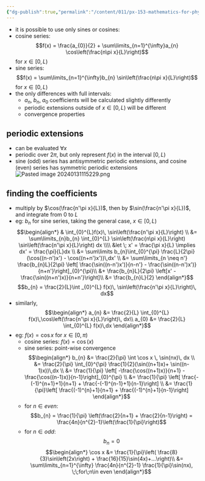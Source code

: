 ```yaml
---
{"dg-publish":true,"permalink":"/content/011/px-153-mathematics-for-physicists/term-2/px-153-j-fourier-series/px-153-j8-sine-and-cosine-series/","noteIcon":"1","created":"2024-11-25T10:50:32.000+00:00","updated":"2024-12-03T17:16:45.597+00:00"}
---
```


- it is possible to use only sines or cosines:
- cosine series: 
$$f(x) = \frac{a_{0}}{2} + \sum\limits_{n=1}^{\infty}a_{n} \cos\left(\frac{n\pi x}{L}\right)$$
	for $x \in [0,L)$
- sine series: 
$$f(x) =  \sum\limits_{n=1}^{\infty}b_{n} \sin\left(\frac{n\pi x}{L}\right)$$ 
	for $x \in [0,L)$
- the only differences with full intervals:
	- $a_{n},\; b_{n},\; a_{0}$ coefficients will be calculated slightly differently
	- periodic extensions outside of $x \in [0,L)$ will be different
	- convergence properties
## periodic extensions
- can be evaluated $\forall x$
- periodic over $2\pi$, but only represent $f(x)$ in the interval $[0,L)$
- sine (odd) series has antisymmetric periodic extensions, and cosine (even) series has symmetric periodic extensions
![Pasted image 20240131115229.png](/img/user/pics/Pasted%20image%2020240131115229.png)

## finding the coefficients
- multiply by $\cos(\frac{n'\pi x}{L})$, then by $\sin(\frac{n'\pi x}{L})$, and integrate from $0$ to $L$
- eg: $b_{n}$ for sine series, taking the general case, $x \in [0,L)$
$$\begin{align*}
	& \int_{0}^{L}f(x)\, \sin\left(\frac{n'\pi x}{L}\right) \\
	&= \sum\limits_{n}b_{n} \int_{0}^{L} \sin\left(\frac{n\pi x}{L}\right) \sin\left(\frac{n'\pi x}{L}\right) dx \\\\
	&let \; x' = \frac{\pi x}{L} \implies dx' = \frac{\pi}{L}dx \\
	&= \sum\limits b_{n}\int_{0}^{\pi} \frac{L}{2\pi} (\cos((n-n')x') - \cos((n+n')x'))\,dx' \\
	&= \sum\limits_{n \neq n'} \frac{b_{n}L}{2\pi} \left[ \frac{\sin((n-n')x')}{n-n'} - \frac{\sin((n-n')x')}{n+n'}\right]_{0}^{\pi}\\
	&+ \frac{b_{n}L}{2\pi} \left[x' - \frac{\sin((n+n')x)}{n+n'}\right]\\
	&= \frac{b_{n}L}{2}
\end{align*}$$
$$b_{n} = \frac{2}{L}\int _{0}^{L} f(x)\, \sin\left(\frac{n'\pi x}{L}\right)\, dx$$
- similarly, 
$$\begin{align*}
	a_{n} &= \frac{2}{L} \int_{0}^{L} f(x)\,\cos\left(\frac{n'\pi x}{L}\right)\, dx\\
	a_{0} &= \frac{2}{L} \int_{0}^{L} f(x)\,dx
\end{align*}$$
- eg: $f(x) = \cos x$ for $x \in [0,\pi)$
	- cosine series: $f(x) = \cos(x)$
	- sine series: point-wise convergence 
$$\begin{align*}
	b_{n} &= \frac{2}{\pi} \int \cos x \, \sin(nx)\, dx \\
	&= \frac{2}{\pi} \int_{0}^{\pi} \frac{1}{2}(\sin((n+1)x)+ \sin((n-1)x))\,dx \\
	&= \frac{1}{\pi} \left[ -\frac{\cos((n+1)x)}{n+1} -\frac{\cos((n-1)x)}{n-1}\right]_{0}^{\pi} \\
	&= \frac{1}{\pi} \left[ \frac{-(-1)^{n+1}+1}{n+1} + \frac{-(-1)^{n-1}+1}{n-1}\right] \\
	&= \frac{1}{\pi}\left[ \frac{(-1)^{n}+1}{n+1} + \frac{(-1)^{n}+1}{n-1}\right]
\end{align*}$$
	- for $n \in even:$ 
$$b_{n} = \frac{1}{\pi} \left(\frac{2}{n+1} + \frac{2}{n-1}\right) = \frac{4n}{n^{2}-1}\left(\frac{1}{\pi}\right)$$
	- for $n\in odd:$ 
	$$b_{n}=0$$
$$\begin{align*}
		\cos x &= \frac{1}{\pi}\left( \frac{8}{3}\sin\left(2x\right) + \frac{16}{15}\sin(4x)+...\right)\\
		&= \sum\limits_{n=1}^{\infty} \frac{4n}{n^{2}-1} \frac{1}{\pi}\sin(nx), \;\;for\;n\in even
\end{align*}$$
